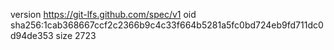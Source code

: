 version https://git-lfs.github.com/spec/v1
oid sha256:1cab368667ccf2c2366b9c4c33f664b5281a5fc0bd724eb9fd711dc0d94de353
size 2723
